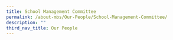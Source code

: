 ```yaml
---
title: School Management Committee
permalink: /about-mbs/Our-People/School-Management-Committee/
description: ""
third_nav_title: Our People
---
```

